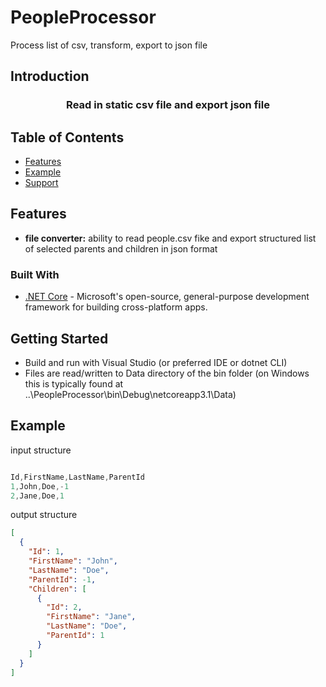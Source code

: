 # PeopleProcessor
Process list of csv, transform, export to json file
## Introduction

<h3 align="center">Read in static csv file and export json file</h3>

## Table of Contents
- [Features](#features)
- [Example](#example)
- [Support](#support)

## Features
- __file converter:__ ability to read people.csv fike and export structured list of selected parents and children in json format

### Built With

* [.NET Core](https://github.com/dotnet/core) - Microsoft's open-source, general-purpose development framework for building cross-platform apps.

## Getting Started

- Build and run with Visual Studio (or preferred IDE or dotnet CLI)
- Files are read/written to Data directory of the bin folder (on Windows this is typically found at ..\PeopleProcessor\bin\Debug\netcoreapp3.1\Data)

## Example

input structure

```js

Id,FirstName,LastName,ParentId
1,John,Doe,-1
2,Jane,Doe,1
```

output structure

```json
[
  {
    "Id": 1,
    "FirstName": "John",
    "LastName": "Doe",
    "ParentId": -1,
    "Children": [
      {
        "Id": 2,
        "FirstName": "Jane",
        "LastName": "Doe",
        "ParentId": 1
      }
    ]
  }
]
```
